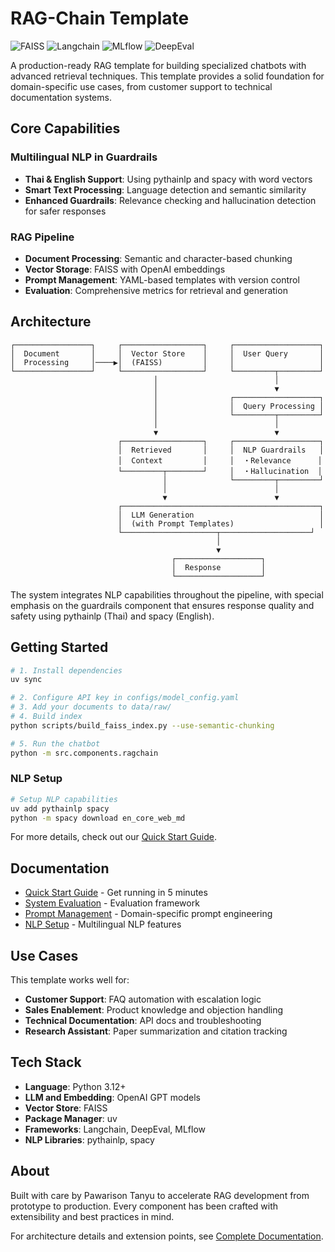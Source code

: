 # RAG-Chain Template

![FAISS](https://img.shields.io/badge/FAISS-blue?style=flat-square)
![Langchain](https://img.shields.io/badge/Framework-Langchain-green?style=flat-square&logo=langchain)
![MLflow](https://img.shields.io/badge/MLOps-MLflow-orange?style=flat-square&logo=mlflow)
![DeepEval](https://img.shields.io/badge/Evaluation-DeepEval-purple?style=flat-square)

A production-ready RAG template for building specialized chatbots with advanced retrieval techniques. This template provides a solid foundation for domain-specific use cases, from customer support to technical documentation systems.

## Core Capabilities

### Multilingual NLP in Guardrails
- **Thai & English Support**: Using pythainlp and spacy with word vectors
- **Smart Text Processing**: Language detection and semantic similarity
- **Enhanced Guardrails**: Relevance checking and hallucination detection for safer responses

### RAG Pipeline
- **Document Processing**: Semantic and character-based chunking
- **Vector Storage**: FAISS with OpenAI embeddings
- **Prompt Management**: YAML-based templates with version control
- **Evaluation**: Comprehensive metrics for retrieval and generation

## Architecture

```
┌─────────────────┐     ┌──────────────────┐     ┌───────────────────┐
│  Document       │     │  Vector Store    │     │  User Query       │
│  Processing     │────▶│  (FAISS)         │     │                   │
└─────────────────┘     └──────────────────┘     └─────────┬─────────┘
                                │                          │
                                │                          ▼
                                │                ┌───────────────────┐
                                │                │  Query Processing │
                                │                └─────────┬─────────┘
                                │                          │
                                ▼                          ▼
                        ┌──────────────────┐     ┌───────────────────┐
                        │  Retrieved       │     │  NLP Guardrails   │
                        │  Context         │     │  ・Relevance      │
                        └─────────┬────────┘     │  ・Hallucination  │
                                  │              └─────────┬─────────┘
                                  │                        │
                                  ▼                        ▼
                        ┌────────────────────────────────────────────┐
                        │  LLM Generation                            │
                        │  (with Prompt Templates)                   │
                        └─────────────────────┬────────────────────┘
                                              │
                                              ▼
                                    ┌───────────────────┐
                                    │  Response         │
                                    └───────────────────┘
```

The system integrates NLP capabilities throughout the pipeline, with special emphasis on the guardrails component that ensures response quality and safety using pythainlp (Thai) and spacy (English).

## Getting Started

```bash
# 1. Install dependencies
uv sync

# 2. Configure API key in configs/model_config.yaml
# 3. Add your documents to data/raw/
# 4. Build index
python scripts/build_faiss_index.py --use-semantic-chunking

# 5. Run the chatbot
python -m src.components.ragchain
```

### NLP Setup

```bash
# Setup NLP capabilities
uv add pythainlp spacy
python -m spacy download en_core_web_md
```

For more details, check out our [Quick Start Guide](docs/quickstart.md).

## Documentation

- [Quick Start Guide](docs/quickstart.md) - Get running in 5 minutes
- [System Evaluation](docs/evaluation.md) - Evaluation framework
- [Prompt Management](docs/prompts.md) - Domain-specific prompt engineering
- [NLP Setup](docs/nlp_setup.md) - Multilingual NLP features

## Use Cases

This template works well for:

- **Customer Support**: FAQ automation with escalation logic
- **Sales Enablement**: Product knowledge and objection handling
- **Technical Documentation**: API docs and troubleshooting
- **Research Assistant**: Paper summarization and citation tracking

## Tech Stack

- **Language**: Python 3.12+
- **LLM and Embedding**: OpenAI GPT models
- **Vector Store**: FAISS
- **Package Manager**: uv
- **Frameworks**: Langchain, DeepEval, MLflow
- **NLP Libraries**: pythainlp, spacy

## About

Built with care by Pawarison Tanyu to accelerate RAG development from prototype to production. Every component has been crafted with extensibility and best practices in mind.

For architecture details and extension points, see [Complete Documentation](docs/README.md).
 